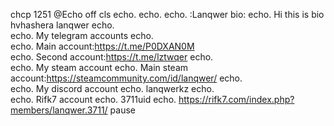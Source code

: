 chcp 1251
@Echo off
cls 
echo.
echo.
echo.                                             :Lanqwer bio:
echo.                                    Hi this is bio hvhashera lanqwer
echo.   
echo.                                         My telegram accounts
echo.   
echo.                                   Main account:https://t.me/P0DXAN0M              
echo.                                   Second account:https://t.me/lztwqer
echo.   
echo.                                            My steam account
echo.                           Main steam account:https://steamcommunity.com/id/lanqwer/
echo.   
echo.                                           My discord account
echo.                                                lanqwerkz
echo.                                         
echo.                                              Rifk7 account
echo.                                                 3711uid
echo.                             https://rifk7.com/index.php?members/lanqwer.3711/
pause
<!---
lovesynck-lang/lovesynck-lang is a ✨ special ✨ repository because its `README.md` (this file) appears on your GitHub profile.
You can click the Preview link to take a look at your changes.
--->
